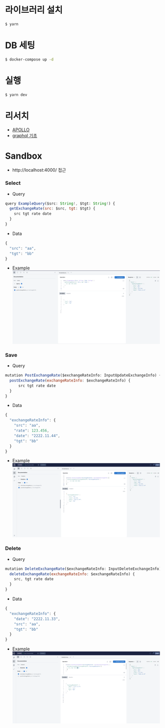 
# 라이브러리 설치

```bash
$ yarn
```

# DB 세팅

```bash
$ docker-compose up -d
```

# 실행

```bash
$ yarn dev
```


# 리서치
- [APOLLO](https://www.apollographql.com/docs/apollo-server/)
- [graphql 기초](https://tech.kakao.com/2019/08/01/graphql-basic/)

# Sandbox 

- http://localhost:4000/ 접근

### Select

- Query
```js
query ExampleQuery($src: String!, $tgt: String!) {
  getExchangeRate(src: $src, tgt: $tgt) {
    src tgt rate date 
  }
}
```

- Data
```js
{
  "src": "aa",
  "tgt": "bb"
}
```

- Example
![img.png](assets/img.png)

### Save

- Query
```js
mutation PostExchangeRate($exchangeRateInfo: InputUpdateExchangeInfo) {
  postExchangeRate(exchangeRateInfo: $exchangeRateInfo) {
      src tgt rate date
  }
}
```

- Data
```js
{
  "exchangeRateInfo": {
    "src": "aa",
    "rate": 123.456,
    "date": "2222.11.44",
    "tgt": "bb"
  }
}
```

- Example
![img_2.png](assets/img_2.png)

### Delete

- Query
```js
mutation DeleteExchangeRate($exchangeRateInfo: InputDeleteExchangeInfo) {
  deleteExchangeRate(exchangeRateInfo: $exchangeRateInfo) {
    src, tgt rate date
  }
}
```

- Data
```js
{
  "exchangeRateInfo": {
    "date": "2222.11.33",
    "src": "aa",
    "tgt": "bb"
  }
}
```

- Example
![img_1.png](assets/img_1.png)
